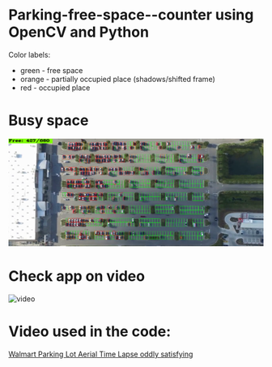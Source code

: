 # Parking-free-space--counter using OpenCV and Python

Color labels:

- green - free space
- orange - partially occupied place (shadows/shifted frame)
- red - occupied place
# Busy space

![space_counter](https://raw.githubusercontent.com/lilmarcin/parking-free-space--counter/master/parking_counter1.png)


# Check app on video

![video](https://raw.githubusercontent.com/lilmarcin/parking-free-space--counter/master/example_capture.gif)
# Video used in the code:
[Walmart Parking Lot Aerial Time Lapse oddly satisfying](https://www.youtube.com/watch?v=IZ8NPmp0LPk)
